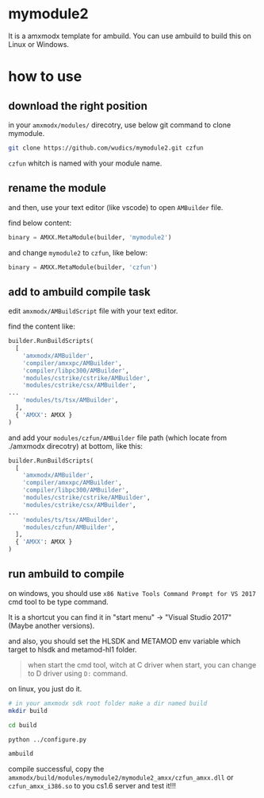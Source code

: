# mymodule2
It is a amxmodx template for ambuild. You can use ambuild to build this on Linux or Windows.

# how to use

## download the right position

in your `amxmodx/modules/` direcotry, use below git command to clone mymodule.

```bash
git clone https://github.com/wudics/mymodule2.git czfun
```

`czfun` whitch is named with your module name.

## rename the module

and then, use your text editor (like vscode) to open `AMBuilder` file.

find below content:

```python
binary = AMXX.MetaModule(builder, 'mymodule2')
```

and change `mymodule2` to `czfun`, like below:

```python
binary = AMXX.MetaModule(builder, 'czfun')
```

## add to ambuild compile task

edit `amxmodx/AMBuildScript` file with your text editor.

find the content like:

```python
builder.RunBuildScripts(
  [
    'amxmodx/AMBuilder',
    'compiler/amxxpc/AMBuilder',
    'compiler/libpc300/AMBuilder',
    'modules/cstrike/cstrike/AMBuilder',
    'modules/cstrike/csx/AMBuilder',
...
    'modules/ts/tsx/AMBuilder',
  ],
  { 'AMXX': AMXX }
)
```

and add your `modules/czfun/AMBuilder` file path (which locate from ./amxmodx direcotry) at bottom, like this:

```python
builder.RunBuildScripts(
  [
    'amxmodx/AMBuilder',
    'compiler/amxxpc/AMBuilder',
    'compiler/libpc300/AMBuilder',
    'modules/cstrike/cstrike/AMBuilder',
    'modules/cstrike/csx/AMBuilder',
...
    'modules/ts/tsx/AMBuilder',
    'modules/czfun/AMBuilder',
  ],
  { 'AMXX': AMXX }
)
```

## run ambuild to compile

on windows, you should use `x86 Native Tools Command Prompt for VS 2017` cmd tool to be type command.

It is a shortcut you can find it in "start menu" -> "Visual Studio 2017" (Maybe another versions).

and also, you should set the HLSDK and METAMOD env variable which target to hlsdk and metamod-hl1 folder.

> when start the cmd tool, witch at C driver when start, you can change to D driver using `D:` command.

on linux, you just do it.

```bash
# in your amxmodx sdk root folder make a dir named build
mkdir build

cd build

python ../configure.py

ambuild
```

compile successful, copy the `amxmodx/build/modules/mymodule2/mymodule2_amxx/czfun_amxx.dll` or `czfun_amxx_i386.so` to you cs1.6 server and test it!!!
